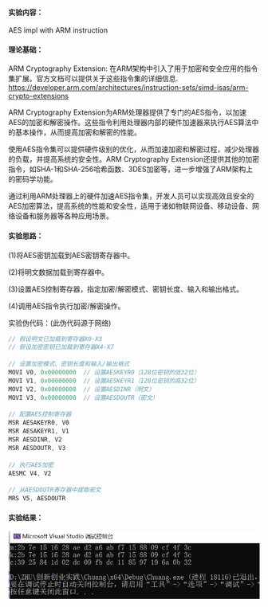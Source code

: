 #### 实验内容：
AES impl with ARM instruction
#### 理论基础：
ARM Cryptography Extension: 在ARM架构中引入了用于加密和安全应用的指令集扩展。官方文档可以提供关于这些指令集的详细信息.   
https://developer.arm.com/architectures/instruction-sets/simd-isas/arm-crypto-extensions

ARM Cryptography Extension为ARM处理器提供了专门的AES指令，以加速AES的加密和解密操作。这些指令利用处理器内部的硬件加速器来执行AES算法中的基本操作，从而提高加密和解密的性能。

使用AES指令集可以提供硬件级别的优化，从而加速加密和解密过程，减少处理器的负载，并提高系统的安全性。ARM Cryptography Extension还提供其他的加密指令，如SHA-1和SHA-256哈希函数、3DES加密等，进一步增强了ARM架构上的密码学功能。

通过利用ARM处理器上的硬件加速AES指令集，开发人员可以实现高效且安全的AES加密算法，提高系统的性能和安全性，适用于诸如物联网设备、移动设备、网络设备和服务器等各种应用场景。
#### 实验思路：
(1)将AES密钥加载到AES密钥寄存器中。

(2)将明文数据加载到寄存器中。

(3)设置AES控制寄存器，指定加密/解密模式、密钥长度、输入和输出格式。

(4)调用AES指令执行加密/解密操作。

实验伪代码：(此伪代码源于网络)
```c
// 假设明文已加载到寄存器X0-X3
// 假设加密密钥已加载到寄存器X4-X7

// 设置加密模式、密钥长度和输入/输出格式
MOVI V0, 0x00000000  // 设置AESKEYR0（128位密钥的低32位）
MOVI V1, 0x00000000  // 设置AESKEYR1（128位密钥的高32位）
MOVI V2, 0x00000000  // 设置AESDINR（明文）
MOVI V3, 0x00000000  // 设置AESDOUTR（密文）

// 配置AES控制寄存器
MSR AESAKEYR0, V0
MSR AESAKEYR1, V1
MSR AESDINR, V2
MSR AESDOUTR, V3

// 执行AES加密
AESMC V4, V2

// 从AESDOUTR寄存器中提取密文
MRS V5, AESDOUTR
```
#### 实验结果：
![img](https://github.com/Azzzting/homework-group-48/blob/main/Project8/img/1.png)
